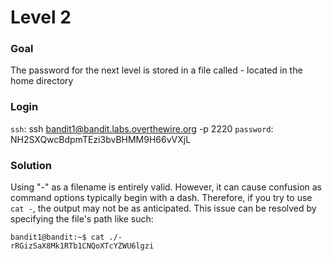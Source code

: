# Level 2

### Goal
The password for the next level is stored in a file called - located in the home directory

### Login
`ssh`: ssh bandit1@bandit.labs.overthewire.org -p 2220
`password`: NH2SXQwcBdpmTEzi3bvBHMM9H66vVXjL

### Solution
Using "-" as a filename is entirely valid. However, it can cause confusion as command options typically begin with a dash. Therefore, if you try to use `cat -`, the output may not be as anticipated. This issue can be resolved by specifying the file's path like such:
```shell
bandit1@bandit:~$ cat ./-
rRGizSaX8Mk1RTb1CNQoXTcYZWU6lgzi
```